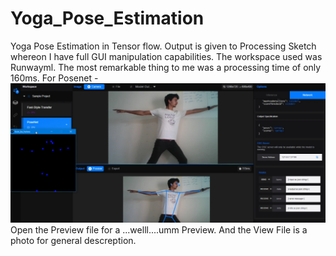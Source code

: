 # Yoga_Pose_Estimation
Yoga Pose Estimation in Tensor flow. Output is given to Processing Sketch whereon I have full GUI manipulation capabilities. The workspace used was Runwayml. The most remarkable thing to me was a processing time of only 160ms.
For Posenet - 
<br>![](https://github.com/kickereb/Yoga_Pose_Estimation/blob/master/Screenshot.png)
Open the Preview file for a ...welll....umm Preview.
And the View File is a photo for general descreption.
